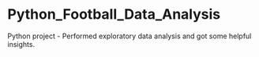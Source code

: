 # Python_Football_Data_Analysis
Python project - Performed exploratory data analysis and got some helpful insights.
